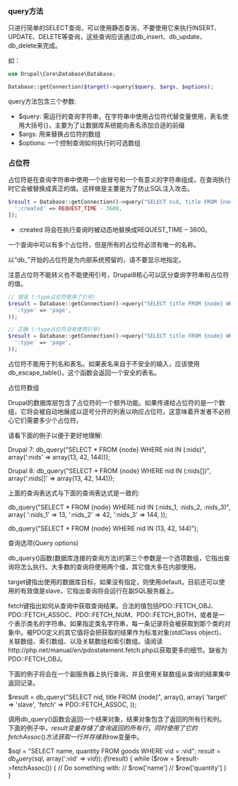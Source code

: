 ### query方法
只进行简单的SELECT查询，可以使用静态查询，不要使用它来执行INSERT、UPDATE、DELETE等查询，这些查询应该通过db_insert、db_update、db_delete来完成。

如：
```php
use Drupal\Core\Database\Database;

Database::getConnection($target)->query($query, $args, $options);
```

query方法包含三个参数:
* $query: 需运行的查询字符串，在字符串中使用占位符代替变量使用，表名使用大括号{}，主要为了让数据库系统能向表名添加合适的前缀
* $args: 用来替换占位符的数组
* $options: 一个控制查询如何执行的可选数组

 
### 占位符

占位符是在查询字符串中使用一个由冒号和一个有意义的字符串组成，在查询执行时它会被替换成真正的值。这样做是主要是为了防止SQL注入攻击。

```php
$result = Database::getConnection()->query("SELECT nid, title FROM {node} WHERE created > :created", [
  ':created' => REQUEST_TIME - 3600,
]);
```

* :created 将会在执行查询时被动态地替换成REQUEST_TIME – 3600。

一个查询中可以有多个占位符，但是所有的占位符必须有唯一的名称。

以“db_"开始的占位符是为内部系统预留的，请不要显示地指定。

注意占位符不能转义也不能使用引号，Drupal8核心可以区分查询字符串和占位符的值。

```php
// 错误 (:type占位符使用了引号)
$result = Database::getConnection()->query("SELECT title FROM {node} WHERE type = ':type'", array(
  ':type' => 'page',
));

// 正确 (:type占位符没有使用引号)
$result = Database::getConnection()->query("SELECT title FROM {node} WHERE type = :type", array(
  ':type' => 'page',
));
```

占位符不能用于列名和表名。如果表名来自于不安全的输入，应该使用db_escape_table()，这个函数会返回一个安全的表名。

 
占位符数组

Drupal的数据库层包含了占位符的一个额外功能。如果传递给占位符的是一个数组，它将会被自动地展成以逗号分开的列表以响应占位符。这意味着开发者不必担心它们需要多少个占位符。

请看下面的例子以便于更好地理解:

Drupal 7:
db_query("SELECT * FROM {node} WHERE nid IN (:nids)", array(':nids' => array(13, 42, 144)));

Drupal 8:
db_query("SELECT * FROM {node} WHERE nid IN (:nids[])", array(':nids[]' => array(13, 42, 144)));

上面的查询表达式与下面的查询表达式是一致的:

db_query("SELECT * FROM {node} WHERE nid IN (:nids_1, :nids_2, :nids_3)", array(
  ':nids_1' => 13,
  ':nids_2' => 42,
  ':nids_3' => 144,
));

db_query("SELECT * FROM {node} WHERE nid IN (13, 42, 144)");

 
查询选项(Query options)

db_query()函数(数据库连接的查询方法)的第三个参数是一个选项数组，它指出查询将怎么执行。大多数的查询将使用两个值，其它值大多在内部使用。

target键指出使用的数据库目标，如果没有指定，则使用default。目前还可以使用的有效值是slave，它指出查询将会运行在副SQL服务器上。

fetch键指出如何从查询中获取查询结果。合法的值包括PDO::FETCH_OBJ、PDO::FETCH_ASSOC、PDO::FETCH_NUM、PDO::FETCH_BOTH，或者是一个表示类名的字符串。如果指定类名字符串，每一条记录将会被获取到那个类的对象中。被PDO定义的其它值将会把获取的结果作为标准对象(stdClass object)、关联数组、索引数组、以及关联数组和索引数组。请阅读http://php.net/manual/en/pdostatement.fetch.php以获取更多的细节。缺省为PDO::FETCH_OBJ。

下面的例子将会在一个副服务器上执行查询，并且使用关联数组从查询的结果集中返回记录。

$result = db_query("SELECT nid, title FROM {node}", array(), array(
  'target' => 'slave',
  'fetch' => PDO::FETCH_ASSOC,
));

调用db_query()函数会返回一个结果对象，结果对象包含了返回的所有行和列。下面的例子中，$result变量存储了查询返回的所有行，同时使用了它的fetchAssoc()方法获取一行并存储到$row变量中。

$sql = "SELECT name, quantity FROM goods WHERE vid = :vid";
$result = db_query($sql, array(':vid' => $vid));
if ($result) {
  while ($row = $result->fetchAssoc()) {
    // Do something with:
    // $row['name']
    // $row['quantity']
  }
}